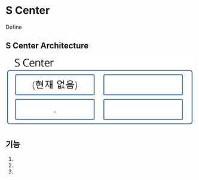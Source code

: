 # S Center
Define

## S Center Architecture

![Picture](./images/scenter.png)

## 기능
   1.
   2.
   3.
